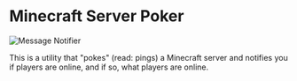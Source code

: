 # Minecraft Server Poker

![Message Notifier](/img/message-bubble.png)

This is a utility that "pokes" (read: pings) a Minecraft server and notifies you if players are online, and if so, what players are online.

